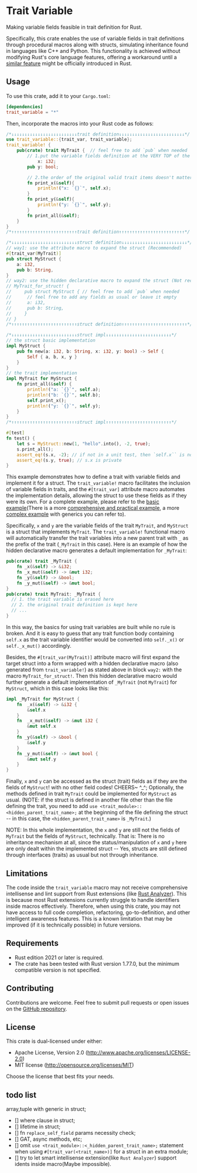 # Trait Variable
Making variable fields feasible in trait definition for Rust.

Specifically, this crate enables the use of variable fields in trait definitions through procedural macros along with structs, simulating inheritance found in languages like C++ and Python. This functionality is achieved without modifying Rust's core language features, offering a workaround until a [similar feature](https://github.com/rust-lang/rfcs/pull/1546) might be officially introduced in Rust.

## Usage

To use this crate, add it to your `Cargo.toml`:

```toml
[dependencies]
trait_variable = "*"
```

Then, incorporate the macros into your Rust code as follows:

```rust
/*↓↓↓↓↓↓↓↓↓↓↓↓↓↓↓↓↓↓↓↓↓↓↓↓↓trait definition↓↓↓↓↓↓↓↓↓↓↓↓↓↓↓↓↓↓↓↓↓↓↓↓↓*/
use trait_variable::{trait_var, trait_variable};
trait_variable! {
    pub(crate) trait MyTrait {  // feel free to add `pub` when needed
        // 1.put the variable fields definition at the VERY TOP of the target trait before any vaild trait item
            x: i32;
        pub y: bool;

        // 2.the order of the original valid trait items doesn't matter
        fn print_x(&self){
            println!("x: `{}`", self.x);
        }
        fn print_y(&self){
            println!("y: `{}`", self.y);
        }
        fn print_all(&self);
    }
}
/*↑↑↑↑↑↑↑↑↑↑↑↑↑↑↑↑↑↑↑↑↑↑↑↑↑trait definition↑↑↑↑↑↑↑↑↑↑↑↑↑↑↑↑↑↑↑↑↑↑↑↑↑*/

/*↓↓↓↓↓↓↓↓↓↓↓↓↓↓↓↓↓↓↓↓↓↓↓↓↓struct definition↓↓↓↓↓↓↓↓↓↓↓↓↓↓↓↓↓↓↓↓↓↓↓↓↓*/
// way1: use the attribute macro to expand the struct (Recommended)
#[trait_var(MyTrait)]
pub struct MyStruct {
    a: i32,
    pub b: String,
}
// way2: use the hidden declarative macro to expand the struct (Not recommended)
// MyTrait_for_struct! {
//     pub struct MyStruct { // feel free to add `pub` when needed
//      // feel free to add any fields as usual or leave it empty
//      a: i32,
//      pub b: String,
//     }
// }
/*↑↑↑↑↑↑↑↑↑↑↑↑↑↑↑↑↑↑↑↑↑↑↑↑↑struct definition↑↑↑↑↑↑↑↑↑↑↑↑↑↑↑↑↑↑↑↑↑↑↑↑↑*/

/*↓↓↓↓↓↓↓↓↓↓↓↓↓↓↓↓↓↓↓↓↓↓↓↓↓struct impl↓↓↓↓↓↓↓↓↓↓↓↓↓↓↓↓↓↓↓↓↓↓↓↓↓*/
// the struct basic implementation
impl MyStruct {
    pub fn new(a: i32, b: String, x: i32, y: bool) -> Self {
        Self { a, b, x, y }
    }
}
// the trait implementation
impl MyTrait for MyStruct {
    fn print_all(&self) {
        println!("a: `{}`", self.a);
        println!("b: `{}`", self.b);
        self.print_x();
        println!("y: `{}`", self.y);
    }
}
/*↑↑↑↑↑↑↑↑↑↑↑↑↑↑↑↑↑↑↑↑↑↑↑↑↑struct impl↑↑↑↑↑↑↑↑↑↑↑↑↑↑↑↑↑↑↑↑↑↑↑↑↑*/

#[test]
fn test() {
    let s = MyStruct::new(1, "hello".into(), -2, true);
    s.print_all();
    assert_eq!(s.x, -2); // if not in a unit test, then `self.x`` is not accessible, since it is private
    assert_eq!(s.y, true); // s.x is private
}
```

This example demonstrates how to define a trait with variable fields and implement it for a struct. The `trait_variable!` macro facilitates the inclusion of variable fields in traits, and the `#[trait_var]` attribute macro automates the implementation details, allowing the struct to use these fields as if they were its own. For a complete example, please refer to the [basic example](https://github.com/dbsxdbsx/trait_variable/blob/main/tests/basic.rs)(There is a more [comprehensive and practical example](https://github.com/dbsxdbsx/trait_variable/blob/main/tests/practical.rs), a more [complex example](https://github.com/dbsxdbsx/trait_variable/blob/main/tests/complex.rs) with generics you can refer to).

Specifically, `x` and `y` are the variable fields of the trait `MyTrait`, and `MyStruct` is a struct that implements `MyTrait`. The `trait_variable!` functional macro will automatically transfer the trait variables into a new parent trait with `_` as the prefix of the trait (`_MyTrait` in this case). Here is an example of how the hidden declarative macro generates a default implementation for `_MyTrait`:
```rust
pub(crate) trait _MyTrait {
    fn _x(&self) -> &i32;
    fn _x_mut(&self) -> &mut i32;
    fn _y(&self) -> &bool;
    fn _y_mut(&self) -> &mut bool;
}
pub(crate) trait MyTrait: _MyTrait {
  // 1. the trait variable is erased here
  // 2. the original trait definition is kept here
  // ...
}
```

In this way, the basics for using trait variables are built while no rule is broken.
And it is easy to guess that any trait function body containing `self.x` as the trait variable identifier would be converted into `self._x()` or `self._x_mut()` accordingly.

Besides, the `#[trait_var(MyTrait)]` attribute macro will first expand the target struct into a form wrapped with a hidden declarative macro (also generated from `trait_variable!`) as stated above in block `way2:` with the macro `MyTrait_for_struct!`. Then this hidden declarative macro would further generate a default implementation of `_MyTrait` (not `MyTrait`) for `MyStruct`, which in this case looks like this:

```rust
impl _MyTrait for MyStruct {
    fn  _x(&self) -> &i32 {
        &self.x
    }
    fn  _x_mut(&self) -> &mut i32 {
        &mut self.x
    }
    fn _y(&self) -> &bool {
        &self.y
    }
    fn _y_mut(&self) -> &mut bool {
        &mut self.y
    }
}
```

Finally, `x` and `y` can be accessed as the struct (trait) fields as if they are the fields of `MyStruct`! with no other field codes! CHEERS~ ^_^; Optionally, the methods defined in trait `MyTrait` could be implemented for `MyStruct` as usual. (NOTE: if the struct is defined in another file other than the file defining the trait, you need to add `use <trait_module>::<hidden_parent_trait_name>;` at the beginning of the file defining the struct -- in this case, the `<hidden_parent_trait_name>` is `_MyTrait`.)

NOTE: In this whole implementation, the `x` and `y` are still not the fields of `MyTrait` but the fields of `MyStruct`, technically. That is: There is no inheritance mechanism at all, since the status/manipulation of `x` and `y` here are only dealt within the implemented struct -- Yes, structs are still defined through interfaces (traits) as usual but not through inheritance.

## Limitations

The code inside the `trait_variable` macro may not receive comprehensive intellisense and lint support from Rust extensions (like [Rust Analyzer](https://github.com/rust-lang/rust-analyzer)). This is because most Rust extensions currently struggle to handle identifiers inside macros effectively. Therefore, when using this crate, you may not have access to full code completion, refactoring, go-to-definition, and other intelligent awareness features. This is a known limitation that may be improved (if it is technically possible) in future versions.

## Requirements

- Rust edition 2021 or later is required.
- The crate has been tested with Rust version 1.77.0, but the minimum compatible version is not specified.

## Contributing

Contributions are welcome. Feel free to submit pull requests or open issues on the [GitHub repository](https://github.com/dbsxdbsx/trait_variable).

## License

This crate is dual-licensed under either:

- Apache License, Version 2.0 (http://www.apache.org/licenses/LICENSE-2.0)
- MIT license (http://opensource.org/licenses/MIT)

Choose the license that best fits your needs.

## todo list

  array,tuple with generic in struct;
 - [] where clause in struct;
 - [] lifetime in struct;
 - [] fn `replace_self_field` params necessity check;
 - [] GAT, async methods, etc;
 - [] omit `use <trait_module>::<_hidden_parent_trait_name>;` statement when using `#[trait_var(<trait_name>)]` for a struct in an extra module;
 - [] try to let smart intellisense extension(like `Rust Analyzer`) support idents inside macro(Maybe impossible).
